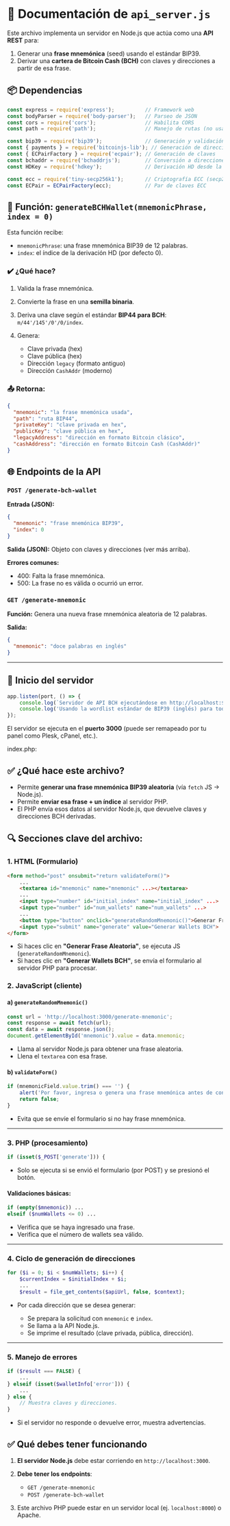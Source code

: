 

# 📄 Documentación de `api_server.js`

Este archivo implementa un servidor en Node.js que actúa como una **API REST** para:

1. Generar una **frase mnemónica** (seed) usando el estándar BIP39.
2. Derivar una **cartera de Bitcoin Cash (BCH)** con claves y direcciones a partir de esa frase.



## 📦 Dependencias

```js
const express = require('express');          // Framework web
const bodyParser = require('body-parser');   // Parseo de JSON
const cors = require('cors');                // Habilita CORS
const path = require('path');                // Manejo de rutas (no usado)

const bip39 = require('bip39');              // Generación y validación de frases mnemónicas
const { payments } = require('bitcoinjs-lib'); // Generación de direcciones Bitcoin
const { ECPairFactory } = require('ecpair'); // Generación de claves
const bchaddr = require('bchaddrjs');        // Conversión a direcciones BCH (CashAddr)
const HDKey = require('hdkey');              // Derivación HD desde la semilla

const ecc = require('tiny-secp256k1');       // Criptografía ECC (secp256k1)
const ECPair = ECPairFactory(ecc);           // Par de claves ECC
```



## 🔧 Función: `generateBCHWallet(mnemonicPhrase, index = 0)`

Esta función recibe:

* `mnemonicPhrase`: una frase mnemónica BIP39 de 12 palabras.
* `index`: el índice de la derivación HD (por defecto 0).

### ✔️ ¿Qué hace?

1. Valida la frase mnemónica.
2. Convierte la frase en una **semilla binaria**.
3. Deriva una clave según el estándar **BIP44 para BCH**: `m/44'/145'/0'/0/index`.
4. Genera:

   * Clave privada (hex)
   * Clave pública (hex)
   * Dirección `legacy` (formato antiguo)
   * Dirección `CashAddr` (moderno)

### 📤 Retorna:

```json
{
  "mnemonic": "la frase mnemónica usada",
  "path": "ruta BIP44",
  "privateKey": "clave privada en hex",
  "publicKey": "clave pública en hex",
  "legacyAddress": "dirección en formato Bitcoin clásico",
  "cashAddress": "dirección en formato Bitcoin Cash (CashAddr)"
}
```


## 🌐 Endpoints de la API

### `POST /generate-bch-wallet`

**Entrada (JSON):**

```json
{
  "mnemonic": "frase mnemónica BIP39",
  "index": 0
}
```

**Salida (JSON):** Objeto con claves y direcciones (ver más arriba).

**Errores comunes:**

* 400: Falta la frase mnemónica.
* 500: La frase no es válida o ocurrió un error.



### `GET /generate-mnemonic`

**Función:** Genera una nueva frase mnemónica aleatoria de 12 palabras.

**Salida:**

```json
{
  "mnemonic": "doce palabras en inglés"
}
```

---

## 🚀 Inicio del servidor

```js
app.listen(port, () => {
    console.log(`Servidor de API BCH ejecutándose en http://localhost:${port}`);
    console.log('Usando la wordlist estándar de BIP39 (inglés) para todas las operaciones.');
});
```

El servidor se ejecuta en el **puerto 3000** (puede ser remapeado por tu panel como Plesk, cPanel, etc.).





index.php:



## ✅ ¿Qué hace este archivo?

* Permite **generar una frase mnemónica BIP39 aleatoria** (vía `fetch` JS → Node.js).
* Permite **enviar esa frase + un índice** al servidor PHP.
* El PHP envía esos datos al servidor Node.js, que devuelve claves y direcciones BCH derivadas.



## 🔍 Secciones clave del archivo:

### 1. HTML (Formulario)

```html
<form method="post" onsubmit="return validateForm()">
    ...
    <textarea id="mnemonic" name="mnemonic" ...></textarea>
    ...
    <input type="number" id="initial_index" name="initial_index" ...>
    <input type="number" id="num_wallets" name="num_wallets" ...>
    ...
    <button type="button" onclick="generateRandomMnemonic()">Generar Frase Aleatoria</button>
    <input type="submit" name="generate" value="Generar Wallets BCH">
</form>
```

* Si haces clic en **"Generar Frase Aleatoria"**, se ejecuta JS (`generateRandomMnemonic`).
* Si haces clic en **"Generar Wallets BCH"**, se envía el formulario al servidor PHP para procesar.



### 2. JavaScript (cliente)

#### a) `generateRandomMnemonic()`

```javascript
const url = 'http://localhost:3000/generate-mnemonic';
const response = await fetch(url);
const data = await response.json();
document.getElementById('mnemonic').value = data.mnemonic;
```

* Llama al servidor Node.js para obtener una frase aleatoria.
* Llena el `textarea` con esa frase.

#### b) `validateForm()`

```javascript
if (mnemonicField.value.trim() === '') {
    alert('Por favor, ingresa o genera una frase mnemónica antes de continuar.');
    return false;
}
```

* Evita que se envíe el formulario si no hay frase mnemónica.

---

### 3. PHP (procesamiento)

```php
if (isset($_POST['generate'])) {
```

* Solo se ejecuta si se envió el formulario (por POST) y se presionó el botón.

#### Validaciones básicas:

```php
if (empty($mnemonic)) ...
elseif ($numWallets <= 0) ...
```

* Verifica que se haya ingresado una frase.
* Verifica que el número de wallets sea válido.

---

### 4. Ciclo de generación de direcciones

```php
for ($i = 0; $i < $numWallets; $i++) {
    $currentIndex = $initialIndex + $i;
    ...
    $result = file_get_contents($apiUrl, false, $context);
```

* Por cada dirección que se desea generar:

  * Se prepara la solicitud con `mnemonic` e `index`.
  * Se llama a la API Node.js.
  * Se imprime el resultado (clave privada, pública, dirección).

---

### 5. Manejo de errores

```php
if ($result === FALSE) {
    ...
} elseif (isset($walletInfo['error'])) {
    ...
} else {
    // Muestra claves y direcciones.
}
```

* Si el servidor no responde o devuelve error, muestra advertencias.



## ✅ Qué debes tener funcionando

1. **El servidor Node.js** debe estar corriendo en `http://localhost:3000`.
2. **Debe tener los endpoints**:

   * `GET /generate-mnemonic`
   * `POST /generate-bch-wallet`
3. Este archivo PHP puede estar en un servidor local (ej. `localhost:8000`) o Apache.


